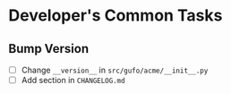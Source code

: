 # Developer's Common  Tasks

## Bump Version

* [ ] Change `__version__` in `src/gufo/acme/__init__.py`
* [ ] Add section in `CHANGELOG.md`
